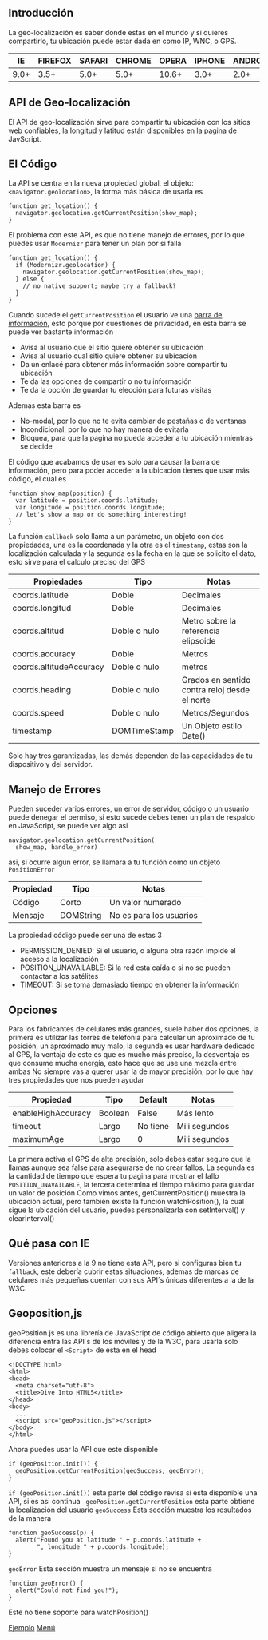 ## Introducción

La geo-localización es saber donde estas en el mundo y si quieres compartirlo, tu ubicación puede estar dada en como IP, WNC, o GPS.

| IE   | FIREFOX | SAFARI | CHROME | OPERA | IPHONE | ANDROID |
| ---- | ------- | ------ | ------ | ----- | ------ | ------- |
| 9.0+ | 3.5+    | 5.0+   | 5.0+   | 10.6+ | 3.0+   | 2.0+    |

## API de Geo-localización

El API de geo-localización sirve para compartir tu ubicación con los sitios web confiables, la longitud y latitud están disponibles en la pagina de JavScript.

## El Código

La API se centra en la nueva propiedad global, el objeto: `<navigator.geolocation>`, la forma más básica de usarla es

```
function get_location() {
  navigator.geolocation.getCurrentPosition(show_map);
}
```

El problema con este API, es que no tiene manejo de errores, por lo que puedes usar `Modernizr` para tener un plan por si falla

```
function get_location() {
  if (Modernizr.geolocation) {
    navigator.geolocation.getCurrentPosition(show_map);
  } else {
    // no native support; maybe try a fallback?
  }
}
```

Cuando sucede el `getCurrentPosition` el usuario ve una [barra de información](https://github.com/IIKUYY/HTML5/blob/main/Ch6/Assets/), esto porque por cuestiones de privacidad, en esta barra se puede ver bastante información

- Avisa al usuario que el sitio quiere obtener su ubicación
- Avisa al usuario cual sitio quiere obtener su ubicación
- Da un enlacé para obtener más información sobre compartir tu ubicación
- Te da las opciones de compartir o no tu información
- Te da la opción de guardar tu elección para futuras visitas

Ademas esta barra es

- No-modal, por lo que no te evita cambiar de pestañas o de ventanas
- Incondicional, por lo que no hay manera de evitarla
- Bloquea, para que la pagina no pueda acceder a tu ubicación mientras se decide

El código que acabamos de usar es solo para causar la barra de información, pero para poder acceder a la ubicación tienes que usar más código, el cual es

```
function show_map(position) {
  var latitude = position.coords.latitude;
  var longitude = position.coords.longitude;
  // let's show a map or do something interesting!
}
```

La función `callback` solo llama a un parámetro, un objeto con dos propiedades, una es la coordenada y la otra es el `timestamp`, estas son la localización calculada y la segunda es la fecha en la que se solicito el dato, esto sirve para el calculo preciso del GPS

| Propiedades | Tipo | Notas |
|-------------|------|-------|
| coords.latitude | Doble | Decimales |
| coords.longitud | Doble | Decimales |
| coords.altitud | Doble o nulo | Metro sobre la referencia elipsoide |
| coords.accuracy | Doble | Metros |
| coords.altitudeAccuracy | Doble o nulo | metros |
| coords.heading | Doble o nulo | Grados en sentido contra reloj desde el norte |
| coords.speed | Doble o nulo | Metros/Segundos |
| timestamp | DOMTimeStamp | Un Objeto estilo Date() |

Solo hay tres garantizadas, las demás dependen de las capacidades de tu dispositivo y del servidor.

## Manejo de Errores

Pueden suceder varios errores, un error de servidor, código o un usuario puede denegar el permiso, si esto sucede debes tener un plan de respaldo en JavaScript, se puede ver algo asi

```
navigator.geolocation.getCurrentPosition(
  show_map, handle_error)
```

asi, si ocurre algún error, se llamara a tu función como un objeto `PositionError`

| Propiedad | Tipo | Notas |
|-----------|------|-------|
| Código | Corto | Un valor numerado |
| Mensaje | DOMString | No es para los usuarios |

La propiedad código puede ser una de estas 3

- PERMISSION_DENIED: Si el usuario, o alguna otra razón impide el acceso a la localización
- POSITION_UNAVAILABLE: Si la red esta caída o si no se pueden contactar a los satélites
- TIMEOUT: Si se toma demasiado tiempo en obtener la información

## Opciones

Para los fabricantes de celulares más grandes, suele haber dos opciones, la primera es utilizar las torres de telefonía para calcular un aproximado de tu posición, un aproximado muy malo, la segunda es usar hardware dedicado al GPS, la ventaja de este es que es mucho más preciso, la desventaja es que consume mucha energía, esto hace que se use una mezcla entre ambas
No siempre vas a querer usar la de mayor precisión, por lo que hay tres propiedades que nos pueden ayudar

| Propiedad | Tipo | Default | Notas |
|-----------|------|---------|-------|
| enableHighAccuracy | Boolean | False | Más lento |
| timeout | Largo | No tiene | Mili segundos |
| maximumAge | Largo | 0 | Mili segundos |

La primera activa el GPS de alta precisión, solo debes estar seguro que la llamas aunque sea false para asegurarse de no crear fallos, La segunda es la cantidad de tiempo que espera tu pagina para mostrar el fallo `POSITION_UNAVAILABLE`, la tercera determina el tiempo máximo para guardar un valor de posición
Como vimos antes, getCurrentPosition() muestra la ubicación actual, pero también existe la función watchPosition(), la cual sigue la ubicación del usuario, puedes personalizarla con setInterval() y clearInterval()

## Qué pasa con IE

Versiones anteriores a la 9 no tiene esta API, pero si configuras bien tu `fallback`, este debería cubrir estas situaciones, ademas de marcas de celulares más pequeñas cuentan con sus API´s únicas diferentes a la de la W3C.

## Geoposition,js

geoPosition.js es una librería de JavaScript de código abierto que aligera la diferencia entra las API´s de los móviles y de la W3C, para usarla solo debes colocar el `<Script>` de esta en el head

```
<!DOCTYPE html>
<html>
<head>
  <meta charset="utf-8">
  <title>Dive Into HTML5</title>
</head>
<body>
  ...
  <script src="geoPosition.js"></script>
</body>
</html>
```

Ahora puedes usar la API que este disponible

```
if (geoPosition.init()) {
  geoPosition.getCurrentPosition(geoSuccess, geoError);
}
```
`if (geoPosition.init())` esta parte del código revisa si esta disponible una API, si es asi continua
` geoPosition.getCurrentPosition` esta parte obtiene la localización del usuario
`geoSuccess` Esta sección muestra los resultados de la manera

```
function geoSuccess(p) {
  alert("Found you at latitude " + p.coords.latitude +
        ", longitude " + p.coords.longitude);
}
```

`geoError` Esta sección muestra un mensaje si no se encuentra

```
function geoError() {
  alert("Could not find you!");
}
```

Este no tiene soporte para watchPosition()

[Ejemplo](https://github.com/IIKUYY/HTML5/blob/main/Ch6/Ejemplo)
[Menú](https://github.com/IIKUYY/HTML5/tree/main/README.md)